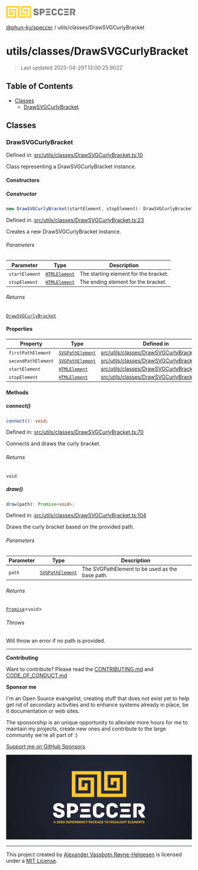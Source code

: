 <div>
  <img alt="SPECCER logo" src="https://raw.githubusercontent.com/phun-ky/speccer/main/public/logo-speccer-horizontal-colored-package.svg?raw=true" style="max-height:32px;" />
</div>

[@phun-ky/speccer](../../README.md) / utils/classes/DrawSVGCurlyBracket

# utils/classes/DrawSVGCurlyBracket

> Last updated 2025-04-29T13:00:25.902Z

## Table of Contents

- [Classes](#classes)
  - [DrawSVGCurlyBracket](#drawsvgcurlybracket)

## Classes

### DrawSVGCurlyBracket

Defined in:
[src/utils/classes/DrawSVGCurlyBracket.ts:10](https://github.com/phun-ky/speccer/blob/main/src/utils/classes/DrawSVGCurlyBracket.ts#L10)

Class representing a DrawSVGCurlyBracket instance.

#### Constructors

##### Constructor

```ts
new DrawSVGCurlyBracket(startElement, stopElement): DrawSVGCurlyBracket;
```

Defined in:
[src/utils/classes/DrawSVGCurlyBracket.ts:23](https://github.com/phun-ky/speccer/blob/main/src/utils/classes/DrawSVGCurlyBracket.ts#L23)

Creates a new DrawSVGCurlyBracket instance.

###### Parameters

| Parameter      | Type                                                                    | Description                           |
| -------------- | ----------------------------------------------------------------------- | ------------------------------------- |
| `startElement` | [`HTMLElement`](https://developer.mozilla.org/docs/Web/API/HTMLElement) | The starting element for the bracket. |
| `stopElement`  | [`HTMLElement`](https://developer.mozilla.org/docs/Web/API/HTMLElement) | The ending element for the bracket.   |

###### Returns

[`DrawSVGCurlyBracket`](#drawsvgcurlybracket)

#### Properties

| Property                                         | Type                                                                          | Defined in                                                                                                                               |
| ------------------------------------------------ | ----------------------------------------------------------------------------- | ---------------------------------------------------------------------------------------------------------------------------------------- |
| <a id="firstpathelement" /> `firstPathElement`   | [`SVGPathElement`](https://developer.mozilla.org/docs/Web/API/SVGPathElement) | [src/utils/classes/DrawSVGCurlyBracket.ts:15](https://github.com/phun-ky/speccer/blob/main/src/utils/classes/DrawSVGCurlyBracket.ts#L15) |
| <a id="secondpathelement" /> `secondPathElement` | [`SVGPathElement`](https://developer.mozilla.org/docs/Web/API/SVGPathElement) | [src/utils/classes/DrawSVGCurlyBracket.ts:16](https://github.com/phun-ky/speccer/blob/main/src/utils/classes/DrawSVGCurlyBracket.ts#L16) |
| <a id="startelement" /> `startElement`           | [`HTMLElement`](https://developer.mozilla.org/docs/Web/API/HTMLElement)       | [src/utils/classes/DrawSVGCurlyBracket.ts:13](https://github.com/phun-ky/speccer/blob/main/src/utils/classes/DrawSVGCurlyBracket.ts#L13) |
| <a id="stopelement" /> `stopElement`             | [`HTMLElement`](https://developer.mozilla.org/docs/Web/API/HTMLElement)       | [src/utils/classes/DrawSVGCurlyBracket.ts:14](https://github.com/phun-ky/speccer/blob/main/src/utils/classes/DrawSVGCurlyBracket.ts#L14) |

#### Methods

##### connect()

```ts
connect(): void;
```

Defined in:
[src/utils/classes/DrawSVGCurlyBracket.ts:70](https://github.com/phun-ky/speccer/blob/main/src/utils/classes/DrawSVGCurlyBracket.ts#L70)

Connects and draws the curly bracket.

###### Returns

`void`

##### draw()

```ts
draw(path): Promise<void>;
```

Defined in:
[src/utils/classes/DrawSVGCurlyBracket.ts:104](https://github.com/phun-ky/speccer/blob/main/src/utils/classes/DrawSVGCurlyBracket.ts#L104)

Draws the curly bracket based on the provided path.

###### Parameters

| Parameter | Type                                                                          | Description                                     |
| --------- | ----------------------------------------------------------------------------- | ----------------------------------------------- |
| `path`    | [`SVGPathElement`](https://developer.mozilla.org/docs/Web/API/SVGPathElement) | The SVGPathElement to be used as the base path. |

###### Returns

[`Promise`](https://developer.mozilla.org/docs/Web/JavaScript/Reference/Global_Objects/Promise)\<`void`>

###### Throws

Will throw an error if no path is provided.

---

**Contributing**

Want to contribute? Please read the
[CONTRIBUTING.md](https://github.com/phun-ky/speccer/blob/main/CONTRIBUTING.md)
and
[CODE_OF_CONDUCT.md](https://github.com/phun-ky/speccer/blob/main/CODE_OF_CONDUCT.md)

**Sponsor me**

I'm an Open Source evangelist, creating stuff that does not exist yet to help
get rid of secondary activities and to enhance systems already in place, be it
documentation or web sites.

The sponsorship is an unique opportunity to alleviate more hours for me to
maintain my projects, create new ones and contribute to the large community
we're all part of :)

[Support me on GitHub Sponsors](https://github.com/sponsors/phun-ky).

![Speccer banner, with logo and slogan: A zero dependency package to annotate or highlight elements](https://github.com/phun-ky/speccer/blob/main/public/speccer-banner.png?raw=true)

---

This project created by [Alexander Vassbotn Røyne-Helgesen](http://phun-ky.net)
is licensed under a [MIT License](https://choosealicense.com/licenses/mit/).
